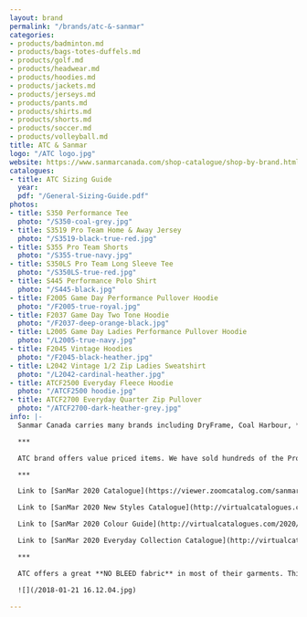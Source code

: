 ```yaml
---
layout: brand
permalink: "/brands/atc-&-sanmar"
categories:
- products/badminton.md
- products/bags-totes-duffels.md
- products/golf.md
- products/headwear.md
- products/hoodies.md
- products/jackets.md
- products/jerseys.md
- products/pants.md
- products/shirts.md
- products/shorts.md
- products/soccer.md
- products/volleyball.md
title: ATC & Sanmar
logo: "/ATC logo.jpg"
website: https://www.sanmarcanada.com/shop-catalogue/shop-by-brand.html
catalogues:
- title: ATC Sizing Guide
  year: 
  pdf: "/General-Sizing-Guide.pdf"
photos:
- title: S350 Performance Tee
  photo: "/S350-coal-grey.jpg"
- title: S3519 Pro Team Home & Away Jersey
  photo: "/S3519-black-true-red.jpg"
- title: S355 Pro Team Shorts
  photo: "/S355-true-navy.jpg"
- title: S350LS Pro Team Long Sleeve Tee
  photo: "/S350LS-true-red.jpg"
- title: S445 Performance Polo Shirt
  photo: "/S445-black.jpg"
- title: F2005 Game Day Performance Pullover Hoodie
  photo: "/F2005-true-royal.jpg"
- title: F2037 Game Day Two Tone Hoodie
  photo: "/F2037-deep-orange-black.jpg"
- title: L2005 Game Day Ladies Performance Pullover Hoodie
  photo: "/L2005-true-navy.jpg"
- title: F2045 Vintage Hoodies
  photo: "/F2045-black-heather.jpg"
- title: L2042 Vintage 1/2 Zip Ladies Sweatshirt
  photo: "/L2042-cardinal-heather.jpg"
- title: ATCF2500 Everyday Fleece Hoodie
  photo: "/ATCF2500 hoodie.jpg"
- title: ATCF2700 Everyday Quarter Zip Pullover
  photo: "/ATCF2700-dark-heather-grey.jpg"
info: |-
  Sanmar Canada carries many brands including DryFrame, Coal Harbour, **Authentic T-Shirt Company (ATC)**, Koi, The North Face, Flexfit, Yupoong, [OGIO](https://balticathletics.com/brands/ogio), Callaway, Eddie Bauer, New Era, [Gildan ](https://balticathletics.com/brands/gildan/)& Realtree.

  ***

  ATC brand offers value priced items. We have sold hundreds of the Pro Team shirts and Game Day Hoodies.

  ***

  Link to [SanMar 2020 Catalogue](https://viewer.zoomcatalog.com/sanmar-canada-2020) (includes all the SanMar brands listed above)

  Link to [SanMar 2020 New Styles Catalogue](http://virtualcatalogues.com/2020/nps/en/#minebook/page1)

  Link to [SanMar 2020 Colour Guide](http://virtualcatalogues.com/2020/shopbycolour/#minebook/page1) - This is a great resource to look up your team/school colour and find all the items available in that colour. Very handy!!

  Link to [SanMar 2020 Everyday Collection Catalogue](http://virtualcatalogues.com/2020/everyday/en/#minebook/page1)

  ***

  ATC offers a great **NO BLEED fabric** in most of their garments. This is especially important with printing white ink on red or maroon garments. We did a test with two red garments. See the difference. The garment on the right is ATC Pro Team no-bleed.

  ![](/2018-01-21 16.12.04.jpg)

---
```

